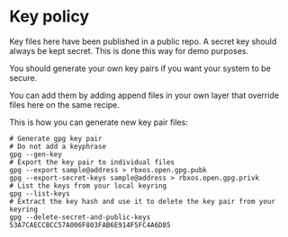 # Key policy

Key files here have been published in a public repo. A secret key should always be kept secret. This is done this way for demo purposes.

You should generate your own key pairs if you want your system to be secure.

You can add them by adding append files in your own layer that override files here on the same recipe.

This is how you can generate new key pair files:

```
# Generate gpg key pair
# Do not add a keyphrase
gpg --gen-key
# Export the key pair to individual files
gpg --export sample@address > rbxos.open.gpg.pubk
gpg --export-secret-keys sample@address > rbxos.open.gpg.privk
# List the keys from your local keyring
gpg --list-keys
# Extract the key hash and use it to delete the key pair from your keyring
gpg --delete-secret-and-public-keys 53A7CAECCBCC57A006F803FAB6E914F5FC4A6D85
```
